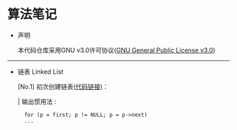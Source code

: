 # 算法笔记

* 声明

     本代码仓库采用GNU v3.0许可协议([GNU General Public License v3.0](https://github.com/whitejoce/Note/blob/main/LICENSE))
     
     
* * * 

   * 链表 Linked List
   
     [No.1] 初次创建链表([代码链接](https://github.com/whitejoce/Note/blob/main/LinkedList/LinkedList_1.c))： 
      
     | 输出惯用法 :
          
           for (p = first; p != NULL; p = p->next)
           ...
     
     
